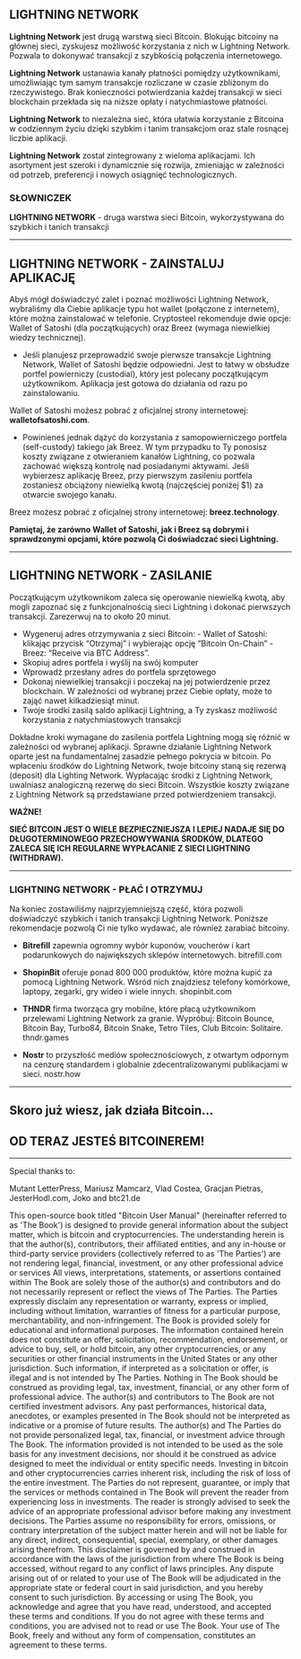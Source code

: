 ## LIGHTNING NETWORK

**Lightning Network** jest drugą warstwą sieci Bitcoin. Blokując bitcoiny na głównej sieci, zyskujesz możliwość korzystania z nich w Lightning Network. Pozwala to dokonywać transakcji z szybkością połączenia internetowego.

**Lightning Network** ustanawia kanały płatności pomiędzy użytkownikami, umożliwiając tym samym transakcje rozliczane w czasie zbliżonym do rzeczywistego. Brak konieczności potwierdzania każdej transakcji w sieci blockchain przekłada się na niższe opłaty i natychmiastowe płatności.

**Lightning Network** to niezależna sieć, która ułatwia korzystanie z Bitcoina w codziennym życiu dzięki szybkim i tanim transakcjom oraz stale rosnącej liczbie aplikacji.

**Lightning Network** został zintegrowany z wieloma aplikacjami. Ich asortyment jest szeroki i dynamicznie się rozwija, zmieniając w zależności od potrzeb, preferencji i nowych osiągnięć technologicznych.

### SŁOWNICZEK

**LIGHTNING NETWORK** - druga warstwa sieci Bitcoin, wykorzystywana do szybkich i tanich transakcji

***

## LIGHTNING NETWORK - ZAINSTALUJ APLIKACJĘ

Abyś mógł doświadczyć zalet i poznać możliwości Lightning Network, wybraliśmy dla Ciebie aplikacje typu hot wallet (połączone z internetem), które można zainstalować w telefonie. Cryptosteel rekomenduje dwie opcje: Wallet of Satoshi (dla początkujących) oraz Breez (wymaga niewielkiej wiedzy technicznej).

- Jeśli planujesz przeprowadzić swoje pierwsze transakcje Lightning Network, Wallet of Satoshi będzie odpowiedni. Jest to łatwy w obsłudze portfel powierniczy (custodial), który jest polecany początkującym użytkownikom. Aplikacja jest gotowa do działania od razu po zainstalowaniu.

Wallet of Satoshi możesz pobrać z oficjalnej strony internetowej: **walletofsatoshi.com**.

- Powinieneś jednak dążyć do korzystania z samopowierniczego portfela (self-custody) takiego jak Breez. W tym przypadku to Ty ponosisz koszty związane z otwieraniem kanałów Lightning, co pozwala zachować większą kontrolę nad posiadanymi aktywami. Jeśli wybierzesz aplikację Breez, przy pierwszym zasileniu portfela zostaniesz obciążony niewielką kwotą (najczęściej poniżej $1) za otwarcie swojego kanału.

Breez możesz pobrać z oficjalnej strony internetowej: **breez.technology**.

**Pamiętaj, że zarówno Wallet of Satoshi, jak i Breez są dobrymi i sprawdzonymi opcjami, które pozwolą Ci doświadczać sieci Lightning.**

***

## LIGHTNING NETWORK - ZASILANIE

Początkującym użytkownikom zaleca się operowanie niewielką kwotą, aby mogli zapoznać się z funkcjonalnością sieci Lightning i dokonać pierwszych transakcji. Zarezerwuj na to około 20 minut.

- Wygeneruj adres otrzymywania z sieci Bitcoin:
		- Wallet of Satoshi: klikając przycisk “Otrzymaj” i wybierając opcję “Bitcoin On-Chain”
		- Breez: “Receive via BTC Address”.
- Skopiuj adres portfela i wyślij na swój komputer
- Wprowadź przesłany adres do portfela sprzętowego
- Dokonaj niewielkiej transakcji i poczekaj na jej potwierdzenie przez blockchain. W zależności od wybranej przez Ciebie opłaty, może to zająć nawet kilkadziesiąt minut.
- Twoje środki zasilą saldo aplikacji Lightning, a Ty zyskasz możliwość korzystania z natychmiastowych transakcji

Dokładne kroki wymagane do zasilenia portfela Lightning mogą się różnić w zależności od wybranej aplikacji. Sprawne działanie Lightning Network oparte jest na fundamentalnej zasadzie pełnego pokrycia w bitcoin. Po wpłaceniu środków do Lightning Network, twoje bitcoiny staną się rezerwą (deposit) dla Lighting Network. Wypłacając środki z Lightning Network, uwalniasz analogiczną rezerwę do sieci Bitcoin. Wszystkie koszty związane z Lightning Network są przedstawiane przed potwierdzeniem transakcji.

**WAŻNE!**

**SIEĆ BITCOIN JEST O WIELE BEZPIECZNIEJSZA I LEPIEJ NADAJE SIĘ DO DŁUGOTERMINOWEGO PRZECHOWYWANIA ŚRODKÓW, DLATEGO ZALECA SIĘ ICH REGULARNE WYPŁACANIE Z SIECI LIGHTNING (WITHDRAW).**

***

### LIGHTNING NETWORK - PŁAĆ I OTRZYMUJ

Na koniec zostawiliśmy najprzyjemniejszą część, która pozwoli doświadczyć szybkich i tanich
transakcji Lightning Network. Poniższe rekomendacje pozwolą Ci nie tylko wydawać, ale również
zarabiać bitcoiny.

- **Bitrefill** zapewnia ogromny wybór kuponów, voucherów i kart podarunkowych do największych sklepów internetowych. bitrefill.com

- **ShopinBit** oferuje ponad 800 000 produktów, które można kupić za pomocą Lightning Network. Wśród nich znajdziesz telefony komórkowe, laptopy, zegarki, gry wideo i wiele innych. shopinbit.com

- **THNDR** firma tworząca gry mobilne, które płacą użytkownikom przelewami Lightning Network za granie. Wypróbuj: Bitcoin Bounce, Bitcoin Bay, Turbo84, Bitcoin Snake, Tetro Tiles, Club Bitcoin: Solitaire. thndr.games

- **Nostr** to przyszłość mediów społecznościowych, z otwartym odpornym na cenzurę standardem i globalnie zdecentralizowanymi publikacjami w sieci. nostr.how

***

## Skoro już wiesz, jak działa Bitcoin...

## OD TERAZ JESTEŚ BITCOINEREM!

***

Special thanks to:

Mutant LetterPress, Mariusz Mamcarz, Vlad Costea, Gracjan Pietras, JesterHodl.com, Joko and btc21.de


This open-source book titled "Bitcoin User Manual" (hereinafter referred to as 'The Book') is designed to provide general information about the subject matter, which is bitcoin and cryptocurrencies. The understanding herein is that the author(s), contributors, their affiliated entities, and any in-house or third-party service providers (collectively referred to as 'The Parties') are not rendering legal, financial, investment, or any other professional advice or services All views, interpretations, statements, or assertions contained within The Book are solely those of the author(s) and contributors and do not necessarily represent or reflect the views of The Parties. The Parties expressly disclaim any representation or warranty, express or implied, including without limitation, warranties of fitness for a particular purpose, merchantability, and non-infringement. The Book is provided solely for educational and informational purposes. The information contained herein does not constitute an offer, solicitation, recommendation, endorsement, or advice to buy, sell, or hold bitcoin, any other cryptocurrencies, or any securities or other financial instruments in the United States or any other jurisdiction. Such information, if interpreted as a solicitation or offer, is illegal and is not intended by The Parties. Nothing in The Book should be construed as providing legal, tax, investment, financial, or any other form of professional advice. The author(s) and contributors to The Book are not certified investment advisors. Any past performances, historical data, anecdotes, or examples presented in The Book should not be interpreted as indicative or a promise of future results. The author(s) and The Parties do not provide personalized legal, tax, financial, or investment advice through The Book. The information provided is not intended to be used as the sole basis for any investment decisions, nor should it be construed as advice designed to meet the individual or entity specific needs. Investing in bitcoin and other cryptocurrencies carries inherent risk, including the risk of loss of the entire investment. The Parties do not represent, guarantee, or imply that the services or methods contained in The Book will prevent the reader from experiencing loss in investments. The reader is strongly advised to seek the advice of an appropriate professional advisor before making any investment decisions. The Parties assume no responsibility for errors, omissions, or contrary interpretation of the subject matter herein and will not be liable for any direct, indirect, consequential, special, exemplary, or other damages arising therefrom. This disclaimer is governed by and construed in accordance with the laws of the jurisdiction from where The Book is being accessed, without regard to any conflict of laws principles. Any dispute arising out of or related to your use of The Book will be adjudicated in the appropriate state or federal court in said jurisdiction, and you hereby consent to such jurisdiction. By accessing or using The Book, you acknowledge and agree that you have read, understood, and accepted these terms and conditions. If you do not agree with these terms and conditions, you are advised not to read or use The Book. Your use of The Book, freely and without any form of compensation, constitutes an agreement to these terms.